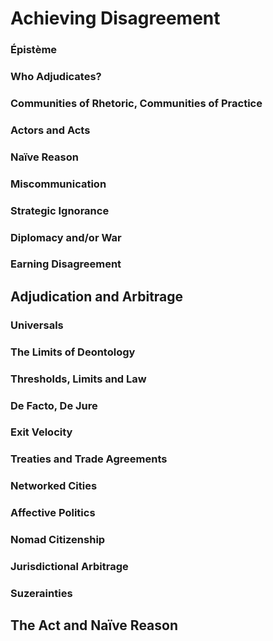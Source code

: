 
# Achieving Disagreement

### Épistème

### Who Adjudicates?

### Communities of Rhetoric, Communities of Practice

### Actors and Acts

### Naïve Reason

### Miscommunication

### Strategic Ignorance

### Diplomacy and/or War

### Earning Disagreement

## Adjudication and Arbitrage

### Universals

### The Limits of Deontology

### Thresholds, Limits and Law

### De Facto, De Jure

### Exit Velocity

### Treaties and Trade Agreements

### Networked Cities

### Affective Politics

### Nomad Citizenship

### Jurisdictional Arbitrage

### Suzerainties

## The Act and Naïve Reason

